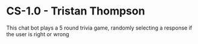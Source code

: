 # CS-1.0 - Tristan Thompson

This chat bot plays a 5 round trivia game, randomly selecting a response if the user is right or wrong